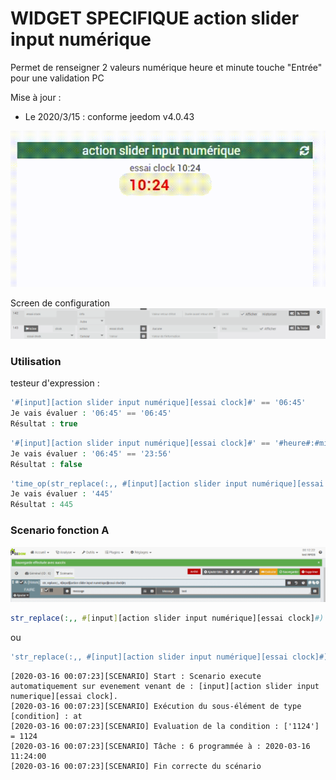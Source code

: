 # WIDGET SPECIFIQUE action slider input numérique

Permet de renseigner 2 valeurs numérique heure et minute
touche "Entrée" pour une validation PC

Mise à jour :

- Le 2020/3/15 : conforme jeedom v4.0.43

<img src="Input_clock~1.gif"/>


Screen de configuration
<img src="curseur input clock.png"/>

### Utilisation
testeur d'expression :
```php
'#[input][action slider input numérique][essai clock]#' == '06:45'
Je vais évaluer : '06:45' == '06:45'
Résultat : true
```
```php
'#[input][action slider input numérique][essai clock]#' == '#heure#:#minute#'
Je vais évaluer : '06:45' == '23:56'
Résultat : false
```
```php
'time_op(str_replace(:,, #[input][action slider input numérique][essai clock]#), -120)'
Je vais évaluer : '445'
Résultat : 445
```

### Scenario fonction A

<img src="input_clock_scenario_A.png"/>

```php
str_replace(:,, #[input][action slider input numérique][essai clock]#)
```
ou
```php
'str_replace(:,, #[input][action slider input numérique][essai clock]#)'
```
```log
[2020-03-16 00:07:23][SCENARIO] Start : Scenario execute automatiquement sur evenement venant de : [input][action slider input numerique][essai clock].
[2020-03-16 00:07:23][SCENARIO] Exécution du sous-élément de type [condition] : at
[2020-03-16 00:07:23][SCENARIO] Evaluation de la condition : ['1124'] = 1124
[2020-03-16 00:07:23][SCENARIO] Tâche : 6 programmée à : 2020-03-16 11:24:00
[2020-03-16 00:07:23][SCENARIO] Fin correcte du scénario
```
